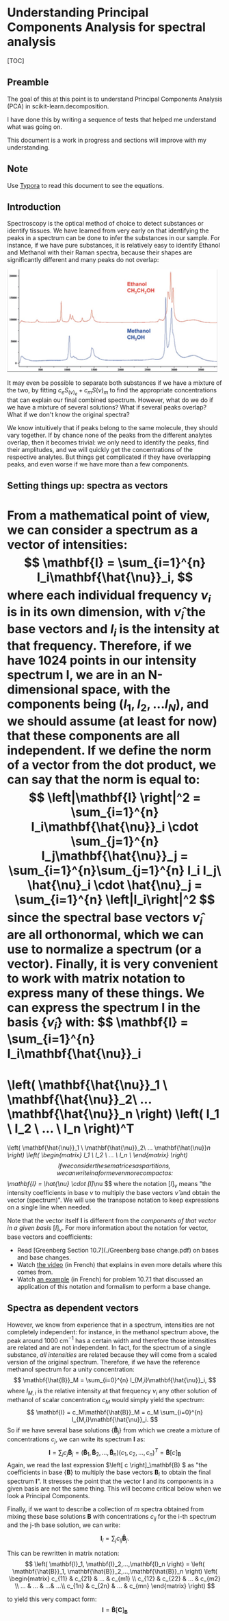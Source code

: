 #  Understanding Principal Components Analysis for spectral analysis



[TOC]

## Preamble

The goal of this at this point is to understand Principal Components Analysis (PCA) in scikit-learn.decomposition.

I have done this by writing a sequence of tests that helped me understand what was going on.

This document is a work in progress and sections will improve with my understanding.



## Note

Use [Typora](http://typora.io) to read this document to see the equations.

## Introduction

Spectroscopy is the optical method of choice to detect substances or identify tissues.  We have learned from very early on that identifying the peaks in a spectrum can be done to infer the substances in our sample. For instance, if we have pure substances, it is relatively easy to identify Ethanol and Methanol with their Raman spectra, because their shapes are significantly different and many peaks do not overlap:

<img src="README.assets/csm_fig_3_Raman_spectra_of_ethanol_and_methanol_dabf593771.png" alt="What is Raman Spectroscopy? - HORIBA" style="zoom:48%;" />

It may even be possible to separate both substances if we have a mixture of the two, by fitting $c_e S_(\nu)_{e} + c_m S(\nu)_{m}$ to find the appropriate concentrations that can explain our final combined spectrum. However, what do we do if we have a mixture of several solutions? What if several peaks overlap? What if we don't know the original spectra? 

We know intuitively that if peaks belong to the same molecule, they should vary together.  If by chance none of the peaks from the different analytes overlap, then it becomes trivial: we only need to identify the peaks, find their amplitudes, and we will quickly get the concentrations of the respective analytes. But things get complicated if they have overlapping peaks, and even worse if we have more than a few components.  

## Setting things up: spectra as vectors


From a mathematical point of view, we can consider a spectrum as a **vector** of intensities:
$$
\mathbf{I} = \sum_{i=1}^{n} I_i\mathbf{\hat{\nu}}_i,
$$
where each individual frequency $\nu_i$ is in its own dimension, with $\hat{\nu}_i$ the base vectors and $I_i$ is the intensity at that frequency.  Therefore, if we have 1024 points in our intensity spectrum $\mathbf{I}$, we are in an N-dimensional space, with the components being $(I_1,I_2,...I_N)$, and we should assume (at least for now) that these components are all independent. If we define the norm of a vector from the dot product, we can say that the norm is equal to:
$$
\left|\mathbf{I} \right|^2 = \sum_{i=1}^{n} I_i\mathbf{\hat{\nu}}_i \cdot \sum_{j=1}^{n} I_j\mathbf{\hat{\nu}}_j = \sum_{i=1}^{n}\sum_{j=1}^{n} I_i I_j\ \hat{\nu}_i \cdot \hat{\nu}_j = \sum_{i=1}^{n} \left|I_i\right|^2
$$
since the spectral base vectors $\hat{\nu}_i$ are all orthonormal, which we can use to normalize a spectrum (or a vector). Finally, it is very convenient to work with matrix notation to express many of these things.  We can express the spectrum $\mathbf{I}$ in the basis $\left\{ \hat{\nu}_i \right\}$ with:
$$
\mathbf{I} = \sum_{i=1}^{n} I_i\mathbf{\hat{\nu}}_i 
=
\left( \mathbf{\hat{\nu}}_1 \ \mathbf{\hat{\nu}}_2\  ...  \mathbf{\hat{\nu}}_n \right)
\left( I_1 \ I_2 \ ... \ I_n \right)^T
=
\left( \mathbf{\hat{\nu}}_1 \ \mathbf{\hat{\nu}}_2\  ...  \mathbf{\hat{\nu}}_n \right)
\left( 
\begin{matrix}
I_1 \\
I_2 \\
... \\
I_n \\
\end{matrix}
\right)
$$
If we consider these matrices as partitions, we can write in a form even more compact as:
$$
\mathbf{I} = \hat{\nu} \cdot [I]_\nu
$$
where the notation $\left[ I\right]_\nu$ means "the intensity coefficients in base $\nu$  to multiply the base vectors $\hat{\nu}$ and obtain the vector (spectrum)". We will use the transpose notation to keep expressions on a single line when needed.

Note that the vector itself $\mathbf{I}$ is different from the *components of that vector in a given basis* $[I]_\nu$.  For more information about the notation for vector, base vectors and coefficients:

* Read [Greenberg Section 10.7](./Greenberg base change.pdf) on bases and base changes.
* Watch [the video](https://www.youtube.com/watch?v=FNuKax5NEpw&list=PLUxTghemi4FvGibCevLK8S89Q7d_eC9HX&index=33) (in French) that explains in even more details where this comes from.
* Watch [an example](https://www.youtube.com/watch?v=REWGdCBoAxI&list=PLUxTghemi4FvGibCevLK8S89Q7d_eC9HX&index=32) (in French) for problem 10.7.1 that discussed an application of this notation and formalism to perform a base change.

## Spectra as dependent vectors

However, we know from experience that in a spectrum, intensities are not completely independent: for instance, in the methanol spectrum above, the peak around 1000 cm$^{-1}$ has a certain width and therefore those intensities are related and are not independent. In fact, for the spectrum of a single substance, *all intensities* are related because they will come from a scaled version of the original spectrum. Therefore, if we have the reference methanol spectrum for a unity concentration:
$$
\mathbf{\hat{B}}_M = \sum_{i=0}^{n} I_{M,i}\mathbf{\hat{\nu}}_i,
$$
where $I_{M,i}$ is the relative intensity at that frequency $\nu_i$ any other solution of methanol of scalar concentration $c_M$ would simply yield the spectrum:
$$
\mathbf{I} = c_M\mathbf{\hat{B}}_M = c_M \sum_{i=0}^{n} I_{M,i}\mathbf{\hat{\nu}}_i.
$$
So if we have several base solutions $\left\{\mathbf{\hat{B}}_j\right\}$ from which we create a mixture of concentrations $c_j$, we can write its spectrum $\mathbf{I}$ as:
$$
\mathbf{I} = \sum_j c_j\mathbf{\hat{B}}_j = \left( \mathbf{\hat{B}}_1, \mathbf{\hat{B}}_2,...,\mathbf{\hat{B}}_n \right)  \left( c_1, c_2,...,c_n \right)^T = \mathbf{\hat{B}}  [ c ]_\mathbf{B}
$$
Again, we read the last expression $\left[ c \right]_\mathbf{B} $ as "the coefficients in base $\left\{\mathbf{B}\right\}$  to multiply the base vectors $\mathbf{B}_i$ to obtain the final spectrum $\mathbf{I}$". It stresses the point that the vector $\mathbf{I}$ and its components in a given basis are not the same thing. This will become critical below when we look a Principal Components.

Finally, if we want to describe a collection of $m$ spectra obtained from mixing these base solutions $\mathbf{B}$ with concentrations $c_{ij}$ for the i-th spectrum and the j-th base solution, we can write:

$$
\mathbf{I}_i = \sum_{j} c_{ij}\mathbf{\hat{B}}_j.
$$

This can be rewritten in matrix notation:
$$
\left( \mathbf{I}_1, \mathbf{I}_2,...,\mathbf{I}_n \right) = \left( \mathbf{\hat{B}}_1, \mathbf{\hat{B}}_2,...,\mathbf{\hat{B}}_n \right) 
\left( 
\begin{matrix}
c_{11} & c_{21} & ... & c_{m1} \\
c_{12} & c_{22} & ... & c_{m2} \\
... & ... & ...& ...\\
c_{1n} & c_{2n} & ... & c_{mn}
\end{matrix}
\right) 
$$

to yield this very compact form:
$$
\mathbf{I} = \mathbf{\hat{B}} \left[\mathbf{C}\right]_\mathbf{B}
$$
